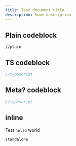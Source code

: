 ```yaml
---
title: Test document title
description: Some description
---
```


## Plain codeblock

```
//plain
```

## TS codeblock

```ts
//typescript
```

## Meta? codeblock

```ts filename="filename.ts"
//typescript
```

## inline

Test `hello` world

`standalone`
